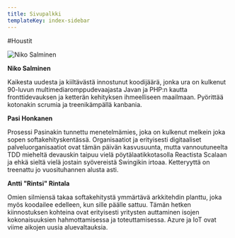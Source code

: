 ```yaml
---
title: Sivupalkki
templateKey: index-sidebar
---
```

#Houstit

![Niko Salminen](/assets/inc_niko_salminen-small.jpg)

**Niko Salminen**

Kaikesta uudesta ja kiiltävästä innostunut koodijäärä, jonka ura on kulkenut 90-luvun multimediaromppudevaajasta Javan ja PHP:n kautta fronttidevauksen ja ketterän kehityksen ihmeelliseen maailmaan. Pyörittää kotonakin scrumia ja treenikämpällä kanbania.

**Pasi Honkanen**

Prosessi Pasinakin tunnettu menetelmämies, joka on kulkenut melkein joka sopen softakehityskentässä. Organisaatiot ja erityisesti digitaaliset palveluorganisaatiot ovat tämän päivän kasvusuunta, mutta vannoutuneelta TDD mieheltä devauskin taipuu vielä pöytälaatikkotasolla Reactista Scalaan ja ehkä sieltä vielä jostain syövereistä Swingikin irtoaa. Ketteryyttä on treenattu jo vuosituhannen alusta asti.

**Antti "Rintsi" Rintala**

Omien silmiensä takaa softakehitystä ymmärtävä arkkitehdin planttu, joka myös koodailee edelleen, kun sille päälle sattuu. Tämän hetken kiinnostuksen kohteina ovat erityisesti yritysten auttaminen isojen kokonaisuuksien hahmottamisessa ja toteuttamisessa. Azure ja IoT ovat viime aikojen uusia aluevaltauksia.
